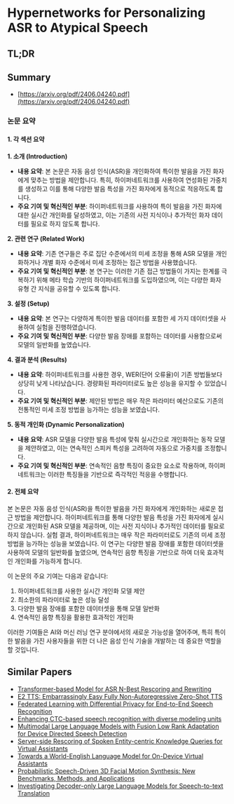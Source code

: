 # Hypernetworks for Personalizing ASR to Atypical Speech
## TL;DR
## Summary
- [https://arxiv.org/pdf/2406.04240.pdf](https://arxiv.org/pdf/2406.04240.pdf)

### 논문 요약

#### 1. 각 섹션 요약

**1. 소개 (Introduction)**
- **내용 요약**: 본 논문은 자동 음성 인식(ASR)을 개인화하여 특이한 발음을 가진 화자에게 맞추는 방법을 제안합니다. 특히, 하이퍼네트워크를 사용하여 연성화된 가중치를 생성하고 이를 통해 다양한 발음 특성을 가진 화자에게 동적으로 적응하도록 합니다.
- **주요 기여 및 혁신적인 부분**: 하이퍼네트워크를 사용하여 특이 발음을 가진 화자에 대한 실시간 개인화를 달성하였고, 이는 기존의 사전 지식이나 추가적인 화자 데이터를 필요로 하지 않도록 합니다.

**2. 관련 연구 (Related Work)**
- **내용 요약**: 기존 연구들은 주로 집단 수준에서의 미세 조정을 통해 ASR 모델을 개인화하거나 개별 화자 수준에서 미세 조정하는 접근 방법을 사용했습니다.
- **주요 기여 및 혁신적인 부분**: 본 연구는 이러한 기존 접근 방법들이 가지는 한계를 극복하기 위해 메타 학습 기반의 하이퍼네트워크를 도입하였으며, 이는 다양한 화자 유형 간 지식을 공유할 수 있도록 합니다.

**3. 설정 (Setup)**
- **내용 요약**: 본 연구는 다양하게 특이한 발음 데이터를 포함한 세 가지 데이터셋을 사용하여 실험을 진행하였습니다.
- **주요 기여 및 혁신적인 부분**: 다양한 발음 장애를 포함하는 데이터를 사용함으로써 모델의 일반화를 높였습니다.

**4. 결과 분석 (Results)**
- **내용 요약**: 하이퍼네트워크를 사용한 경우, WER(단어 오류율)이 기존 방법들보다 상당히 낮게 나타났습니다. 경량화된 파라미터로도 높은 성능을 유지할 수 있었습니다.
- **주요 기여 및 혁신적인 부분**: 제안된 방법은 매우 작은 파라미터 예산으로도 기존의 전통적인 미세 조정 방법을 능가하는 성능을 보였습니다.

**5. 동적 개인화 (Dynamic Personalization)**
- **내용 요약**: ASR 모델을 다양한 발음 특성에 맞춰 실시간으로 개인화하는 동작 모델을 제안하였고, 이는 연속적인 스피커 특성을 고려하여 자동으로 가중치를 조정합니다.
- **주요 기여 및 혁신적인 부분**: 연속적인 음향 특징이 중요한 요소로 작용하며, 하이퍼네트워크는 이러한 특징들을 기반으로 즉각적인 적응을 수행합니다.

#### 2. 전체 요약

본 논문은 자동 음성 인식(ASR)을 특이한 발음을 가진 화자에게 개인화하는 새로운 접근 방법을 제안합니다. 하이퍼네트워크를 통해 다양한 발음 특성을 가진 화자에게 실시간으로 개인화된 ASR 모델을 제공하며, 이는 사전 지식이나 추가적인 데이터를 필요로 하지 않습니다. 실험 결과, 하이퍼네트워크는 매우 작은 파라미터로도 기존의 미세 조정 방법을 능가하는 성능을 보였습니다. 이 연구는 다양한 발음 장애를 포함한 데이터셋을 사용하여 모델의 일반화를 높였으며, 연속적인 음향 특징을 기반으로 하여 더욱 효과적인 개인화를 가능하게 합니다.

이 논문의 주요 기여는 다음과 같습니다:
1. 하이퍼네트워크를 사용한 실시간 개인화 모델 제안
2. 최소한의 파라미터로 높은 성능 달성
3. 다양한 발음 장애를 포함한 데이터셋을 통해 모델 일반화
4. 연속적인 음향 특징을 활용한 효과적인 개인화

이러한 기여들은 AI와 머신 러닝 연구 분야에서의 새로운 가능성을 열어주며, 특히 특이한 발음을 가진 사용자들을 위한 더 나은 음성 인식 기술을 개발하는 데 중요한 역할을 할 것입니다.

## Similar Papers
- [Transformer-based Model for ASR N-Best Rescoring and Rewriting](2406.08207.md)
- [E2 TTS: Embarrassingly Easy Fully Non-Autoregressive Zero-Shot TTS](2406.18009.md)
- [Federated Learning with Differential Privacy for End-to-End Speech Recognition](2310.00098.md)
- [Enhancing CTC-based speech recognition with diverse modeling units](2406.03274.md)
- [Multimodal Large Language Models with Fusion Low Rank Adaptation for Device Directed Speech Detection](2406.09617.md)
- [Server-side Rescoring of Spoken Entity-centric Knowledge Queries for Virtual Assistants](2311.01398.md)
- [Towards a World-English Language Model for On-Device Virtual Assistants](2403.18783.md)
- [Probabilistic Speech-Driven 3D Facial Motion Synthesis: New Benchmarks, Methods, and Applications](2311.18168.md)
- [Investigating Decoder-only Large Language Models for Speech-to-text Translation](2407.03169.md)
